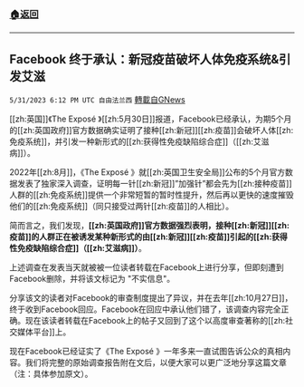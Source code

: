 ###  [:house:返回](README.md)
---


## Facebook 终于承认：新冠疫苗破坏人体免疫系统&引发艾滋
`5/31/2023 6:12 PM UTC 自由法兰西` [轉載自GNews](https://gnews.org/articles/1346712)

[[zh:英国]]《The Exposé 》[[zh:5月30日]]报道，Facebook已经承认，为期5个月的[[zh:英国政府]]官方数据确实证明了接种[[zh:新冠]][[zh:疫苗]]会破坏人体[[zh:免疫系统]]，并引发一种新形式的[[zh:获得性免疫缺陷综合症]]（[[zh:艾滋病]]）。

  

2022年[[zh:8月]]，《The Exposé 》就[[zh:英国卫生安全局]]公布的5个月官方数据发表了独家深入调查，证明每一针[[zh:新冠]]”加强针”都会先为[[zh:接种疫苗]]人群的[[zh:免疫系统]]提供一个非常短暂的暂时性提升，然后再以更快的速度摧毁他们的[[zh:免疫系统]]（同只接受过两针[[zh:疫苗]]的人相比）。

  

简而言之，我们发现，**[[zh:英国政府]]官方数据强烈表明，接种[[zh:新冠]][[zh:疫苗]]的人群正在被诱发某种新形式的由[[zh:新冠]][[zh:疫苗]]引起的[[zh:获得性免疫缺陷综合症]]（[[zh:艾滋病]]）**。

  

上述调查在发表当天就被被一位读者转载在Facebook上进行分享，但即刻遭到Facebook删除，并将该文标记为 "不实信息"。

  

分享该文的读者对Facebook的审查制度提出了异议，并在去年[[zh:10月27日]]，终于收到Facebook回应。Facebook在回应中承认他们错了，该调查内容完全正确。现在该读者转载在Facebook上的帖子又回到了这个以高度审查著称的[[zh:社交媒体平台]]上。

  

现在Facebook已经证实了《The Exposé 》一年多来一直试图告诉公众的真相内容。我们将完整的原始调查报告附在文后，以便大家可以更广泛地分享这篇文章 （注：具体参加原文）。
